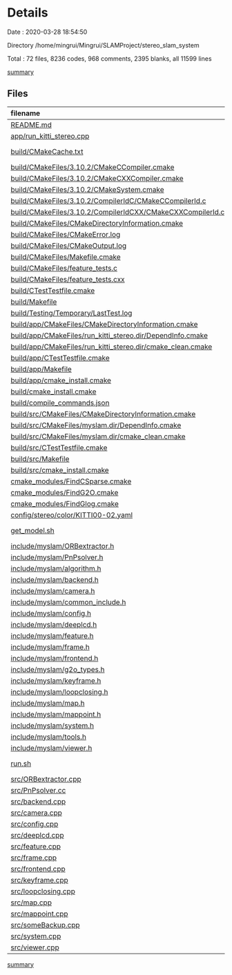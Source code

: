 # Details

Date : 2020-03-28 18:54:50

Directory /home/mingrui/Mingrui/SLAMProject/stereo_slam_system

Total : 72 files,  8236 codes, 968 comments, 2395 blanks, all 11599 lines

[summary](results.md)

## Files
| filename | language | code | comment | blank | total |
| :--- | :--- | ---: | ---: | ---: | ---: |
| [README.md](/README.md) | Markdown | 22 | 0 | 18 | 40 |
| [app/run_kitti_stereo.cpp](/app/run_kitti_stereo.cpp) | C++ | 93 | 9 | 36 | 138 |
| [build/CMakeCache.txt](/build/CMakeCache.txt) | CMake Cache | 562 | 0 | 144 | 706 |
| [build/CMakeFiles/3.10.2/CMakeCCompiler.cmake](/build/CMakeFiles/3.10.2/CMakeCCompiler.cmake) | CMake | 57 | 0 | 17 | 74 |
| [build/CMakeFiles/3.10.2/CMakeCXXCompiler.cmake](/build/CMakeFiles/3.10.2/CMakeCXXCompiler.cmake) | CMake | 59 | 0 | 17 | 76 |
| [build/CMakeFiles/3.10.2/CMakeSystem.cmake](/build/CMakeFiles/3.10.2/CMakeSystem.cmake) | CMake | 10 | 0 | 6 | 16 |
| [build/CMakeFiles/3.10.2/CompilerIdC/CMakeCCompilerId.c](/build/CMakeFiles/3.10.2/CompilerIdC/CMakeCCompilerId.c) | C | 449 | 51 | 99 | 599 |
| [build/CMakeFiles/3.10.2/CompilerIdCXX/CMakeCXXCompilerId.cpp](/build/CMakeFiles/3.10.2/CompilerIdCXX/CMakeCXXCompilerId.cpp) | C++ | 427 | 53 | 97 | 577 |
| [build/CMakeFiles/CMakeDirectoryInformation.cmake](/build/CMakeFiles/CMakeDirectoryInformation.cmake) | CMake | 12 | 0 | 5 | 17 |
| [build/CMakeFiles/CMakeError.log](/build/CMakeFiles/CMakeError.log) | Log | 48 | 0 | 8 | 56 |
| [build/CMakeFiles/CMakeOutput.log](/build/CMakeFiles/CMakeOutput.log) | Log | 594 | 0 | 68 | 662 |
| [build/CMakeFiles/Makefile.cmake](/build/CMakeFiles/Makefile.cmake) | CMake | 75 | 0 | 6 | 81 |
| [build/CMakeFiles/feature_tests.c](/build/CMakeFiles/feature_tests.c) | C | 31 | 0 | 4 | 35 |
| [build/CMakeFiles/feature_tests.cxx](/build/CMakeFiles/feature_tests.cxx) | C++ | 402 | 0 | 4 | 406 |
| [build/CTestTestfile.cmake](/build/CTestTestfile.cmake) | CMake | 8 | 0 | 1 | 9 |
| [build/Makefile](/build/Makefile) | Makefile | 78 | 46 | 51 | 175 |
| [build/Testing/Temporary/LastTest.log](/build/Testing/Temporary/LastTest.log) | Log | 3 | 0 | 1 | 4 |
| [build/app/CMakeFiles/CMakeDirectoryInformation.cmake](/build/app/CMakeFiles/CMakeDirectoryInformation.cmake) | CMake | 12 | 0 | 5 | 17 |
| [build/app/CMakeFiles/run_kitti_stereo.dir/DependInfo.cmake](/build/app/CMakeFiles/run_kitti_stereo.dir/DependInfo.cmake) | CMake | 31 | 0 | 5 | 36 |
| [build/app/CMakeFiles/run_kitti_stereo.dir/cmake_clean.cmake](/build/app/CMakeFiles/run_kitti_stereo.dir/cmake_clean.cmake) | CMake | 9 | 0 | 2 | 11 |
| [build/app/CTestTestfile.cmake](/build/app/CTestTestfile.cmake) | CMake | 6 | 0 | 1 | 7 |
| [build/app/Makefile](/build/app/Makefile) | Makefile | 91 | 44 | 58 | 193 |
| [build/app/cmake_install.cmake](/build/app/cmake_install.cmake) | CMake | 33 | 0 | 7 | 40 |
| [build/cmake_install.cmake](/build/cmake_install.cmake) | CMake | 47 | 0 | 10 | 57 |
| [build/compile_commands.json](/build/compile_commands.json) | JSON | 77 | 0 | 0 | 77 |
| [build/src/CMakeFiles/CMakeDirectoryInformation.cmake](/build/src/CMakeFiles/CMakeDirectoryInformation.cmake) | CMake | 12 | 0 | 5 | 17 |
| [build/src/CMakeFiles/myslam.dir/DependInfo.cmake](/build/src/CMakeFiles/myslam.dir/DependInfo.cmake) | CMake | 43 | 0 | 5 | 48 |
| [build/src/CMakeFiles/myslam.dir/cmake_clean.cmake](/build/src/CMakeFiles/myslam.dir/cmake_clean.cmake) | CMake | 22 | 0 | 2 | 24 |
| [build/src/CTestTestfile.cmake](/build/src/CTestTestfile.cmake) | CMake | 6 | 0 | 1 | 7 |
| [build/src/Makefile](/build/src/Makefile) | Makefile | 325 | 83 | 175 | 583 |
| [build/src/cmake_install.cmake](/build/src/cmake_install.cmake) | CMake | 33 | 0 | 7 | 40 |
| [cmake_modules/FindCSparse.cmake](/cmake_modules/FindCSparse.cmake) | CMake | 25 | 0 | 3 | 28 |
| [cmake_modules/FindG2O.cmake](/cmake_modules/FindG2O.cmake) | CMake | 98 | 0 | 16 | 114 |
| [cmake_modules/FindGlog.cmake](/cmake_modules/FindGlog.cmake) | CMake | 192 | 0 | 18 | 210 |
| [config/stereo/color/KITTI00-02.yaml](/config/stereo/color/KITTI00-02.yaml) | YAML | 33 | 24 | 23 | 80 |
| [get_model.sh](/get_model.sh) | Shell Script | 16 | 4 | 9 | 29 |
| [include/myslam/ORBextractor.h](/include/myslam/ORBextractor.h) | C++ | 74 | 27 | 37 | 138 |
| [include/myslam/PnPsolver.h](/include/myslam/PnPsolver.h) | C++ | 86 | 64 | 49 | 199 |
| [include/myslam/algorithm.h](/include/myslam/algorithm.h) | C++ | 105 | 9 | 25 | 139 |
| [include/myslam/backend.h](/include/myslam/backend.h) | C++ | 61 | 3 | 40 | 104 |
| [include/myslam/camera.h](/include/myslam/camera.h) | C++ | 31 | 0 | 16 | 47 |
| [include/myslam/common_include.h](/include/myslam/common_include.h) | C++ | 96 | 10 | 17 | 123 |
| [include/myslam/config.h](/include/myslam/config.h) | C++ | 19 | 2 | 12 | 33 |
| [include/myslam/deeplcd.h](/include/myslam/deeplcd.h) | C++ | 30 | 5 | 21 | 56 |
| [include/myslam/feature.h](/include/myslam/feature.h) | C++ | 23 | 8 | 17 | 48 |
| [include/myslam/frame.h](/include/myslam/frame.h) | C++ | 29 | 3 | 29 | 61 |
| [include/myslam/frontend.h](/include/myslam/frontend.h) | C++ | 67 | 20 | 45 | 132 |
| [include/myslam/g2o_types.h](/include/myslam/g2o_types.h) | C++ | 132 | 21 | 42 | 195 |
| [include/myslam/keyframe.h](/include/myslam/keyframe.h) | C++ | 35 | 4 | 26 | 65 |
| [include/myslam/loopclosing.h](/include/myslam/loopclosing.h) | C++ | 66 | 3 | 62 | 131 |
| [include/myslam/map.h](/include/myslam/map.h) | C++ | 36 | 7 | 31 | 74 |
| [include/myslam/mappoint.h](/include/myslam/mappoint.h) | C++ | 39 | 4 | 38 | 81 |
| [include/myslam/system.h](/include/myslam/system.h) | C++ | 36 | 4 | 22 | 62 |
| [include/myslam/tools.h](/include/myslam/tools.h) | C++ | 77 | 73 | 24 | 174 |
| [include/myslam/viewer.h](/include/myslam/viewer.h) | C++ | 50 | 3 | 40 | 93 |
| [run.sh](/run.sh) | Shell Script | 1 | 0 | 1 | 2 |
| [src/ORBextractor.cpp](/src/ORBextractor.cpp) | C++ | 853 | 92 | 142 | 1,087 |
| [src/PnPsolver.cc](/src/PnPsolver.cc) | C++ | 771 | 67 | 184 | 1,022 |
| [src/backend.cpp](/src/backend.cpp) | C++ | 173 | 24 | 57 | 254 |
| [src/camera.cpp](/src/camera.cpp) | C++ | 25 | 0 | 10 | 35 |
| [src/config.cpp](/src/config.cpp) | C++ | 21 | 0 | 5 | 26 |
| [src/deeplcd.cpp](/src/deeplcd.cpp) | C++ | 64 | 6 | 33 | 103 |
| [src/feature.cpp](/src/feature.cpp) | C++ | 7 | 4 | 13 | 24 |
| [src/frame.cpp](/src/frame.cpp) | C++ | 26 | 6 | 12 | 44 |
| [src/frontend.cpp](/src/frontend.cpp) | C++ | 318 | 58 | 93 | 469 |
| [src/keyframe.cpp](/src/keyframe.cpp) | C++ | 43 | 8 | 33 | 84 |
| [src/loopclosing.cpp](/src/loopclosing.cpp) | C++ | 321 | 65 | 124 | 510 |
| [src/map.cpp](/src/map.cpp) | C++ | 99 | 16 | 37 | 152 |
| [src/mappoint.cpp](/src/mappoint.cpp) | C++ | 51 | 8 | 17 | 76 |
| [src/someBackup.cpp](/src/someBackup.cpp) | C++ | 46 | 6 | 8 | 60 |
| [src/system.cpp](/src/system.cpp) | C++ | 97 | 10 | 35 | 142 |
| [src/viewer.cpp](/src/viewer.cpp) | C++ | 187 | 14 | 64 | 265 |

[summary](results.md)